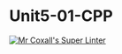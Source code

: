 # Unit5-01-CPP
[![Mr Coxall's Super Linter](https://github.com/ICS3U-Programming-Kent-Gatera/Unit5-01-CPP/workflows/Mr%20Coxall's%20Super%20Linter/badge.svg)](https://github.com/ICS3U-Programming-Kent-Gatera/Unit5-01-CPP/actions/)
